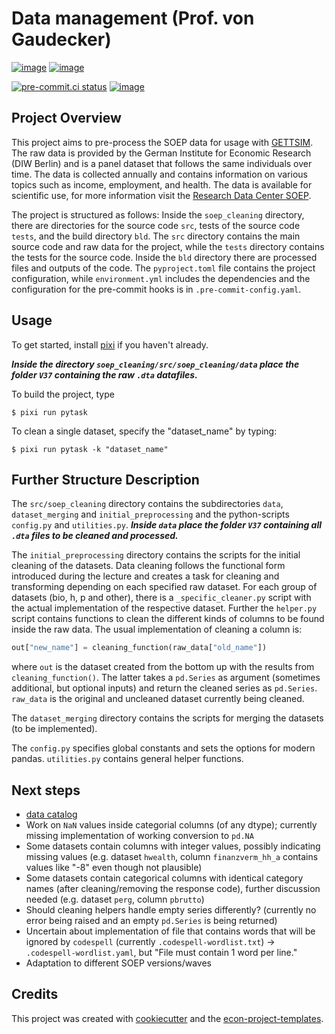 # Data management (Prof. von Gaudecker)

[![image](https://img.shields.io/github/actions/workflow/status/felixschmitz/soep_cleaning/main.yml?branch=main)](https://github.com/felixschmitz/soep_cleaning/actions?query=branch%3Amain)
[![image](https://codecov.io/gh/felixschmitz/soep_cleaning/branch/main/graph/badge.svg)](https://codecov.io/gh/felixschmitz/soep_cleaning)

[![pre-commit.ci status](https://results.pre-commit.ci/badge/github/felixschmitz/soep_cleaning/main.svg)](https://results.pre-commit.ci/latest/github/felixschmitz/soep_cleaning/main)
[![image](https://img.shields.io/badge/code%20style-black-000000.svg)](https://github.com/psf/black)

## Project Overview

This project aims to pre-process the SOEP data for usage with
[GETTSIM](https://github.com/iza-institute-of-labor-economics/gettsim). The raw data is
provided by the German Institute for Economic Research (DIW Berlin) and is a panel
dataset that follows the same individuals over time. The data is collected annually and
contains information on various topics such as income, employment, and health. The data
is available for scientific use, for more information visit the
[Research Data Center SOEP](https://www.diw.de/en/diw_01.c.678568.en/research_data_center_soep.html).

The project is structured as follows: Inside the `soep_cleaning` directory, there are
directories for the source code `src`, tests of the source code `tests`, and the build
directory `bld`. The `src` directory contains the main source code and raw data for the
project, while the `tests` directory contains the tests for the source code. Inside the
`bld` directory there are processed files and outputs of the code. The `pyproject.toml`
file contains the project configuration, while `environment.yml` includes the
dependencies and the configuration for the pre-commit hooks is in
`.pre-commit-config.yaml`.

## Usage

To get started, install [pixi](https://prefix.dev/docs/pixi/overview#installation) if
you haven't already.

**_Inside the directory `soep_cleaning/src/soep_cleaning/data` place the folder `V37`
containing the raw `.dta` datafiles._**

To build the project, type

```console
$ pixi run pytask
```

To clean a single dataset, specify the "dataset_name" by typing:

```console
$ pixi run pytask -k "dataset_name"
```

## Further Structure Description

The `src/soep_cleaning` directory contains the subdirectories `data`, `dataset_merging`
and `initial_preprocessing` and the python-scripts `config.py` and `utilities.py`.
**_Inside `data` place the folder `V37` containing all `.dta` files to be cleaned and
processed._**

The `initial_preprocessing` directory contains the scripts for the initial cleaning of
the datasets. Data cleaning follows the functional form introduced during the lecture
and creates a task for cleaning and transforming depending on each specified raw
dataset. For each group of datasets (bio, h, p and other), there is a
`_specific_cleaner.py` script with the actual implementation of the respective dataset.
Further the `helper.py` script contains functions to clean the different kinds of
columns to be found inside the raw data. The usual implementation of cleaning a column
is:

```python
out["new_name"] = cleaning_function(raw_data["old_name"])
```

where `out` is the dataset created from the bottom up with the results from
`cleaning_function()`. The latter takes a `pd.Series` as argument (sometimes additional,
but optional inputs) and return the cleaned series as `pd.Series`. `raw_data` is the
original and uncleaned dataset currently being cleaned.

The `dataset_merging` directory contains the scripts for merging the datasets (to be
implemented).

The `config.py` specifies global constants and sets the options for modern pandas.
`utilities.py` contains general helper functions.

## Next steps

- [data catalog](https://pytask-dev.readthedocs.io/en/stable/tutorials/using_a_data_catalog.html)
- Work on `NaN` values inside categorial columns (of any dtype); currently missing
  implementation of working conversion to `pd.NA`
- Some datasets contain columns with integer values, possibly indicating missing values
  (e.g. dataset `hwealth`, column `finanzverm_hh_a` contains values like "-8" even
  though not plausible)
- Some datasets contain categorical columns with identical category names (after
  cleaning/removing the response code), further discussion needed (e.g. dataset `perg`,
  column `pbrutto`)
- Should cleaning helpers handle empty series differently? (currently no error being
  raised and an empty `pd.Series` is being returned)
- Uncertain about implementation of file that contains words that will be ignored by
  `codespell` (currently `.codespell-wordlist.txt`) -> `.codespell-wordlist.yaml`, but
  "File must contain 1 word per line."
- Adaptation to different SOEP versions/waves

## Credits

This project was created with [cookiecutter](https://github.com/audreyr/cookiecutter)
and the
[econ-project-templates](https://github.com/OpenSourceEconomics/econ-project-templates).
